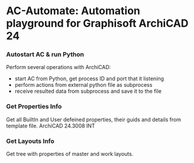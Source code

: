# AC-Automate: Automation playground for Graphisoft ArchiCAD 24


### Autostart AC & run Python
Perform several operations with ArchiCAD:
* start AC from Python, get process ID and port that it listening
* perform actions from external python file as subprocess
* receive resulted data from subprocess and save it to the file

### Get Properties Info
Get all BuiltIn and User defeined properties, their guids and details from template file. ArchiCAD 24.3008 INT

### Get Layouts Info
Get tree with properties of master and work layouts.
